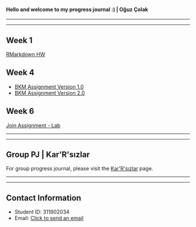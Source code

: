 #### Hello and welcome to my progress journal :) | Oğuz Çolak

-----------------------------------------------------------------------------------------------
-----------------------------------------------------------------------------------------------

## Week 1

[RMarkdown HW](https://oguzcolak.github.io/personal/oguz-colak-rmarkdown-homework.html)

## Week 4

* [BKM Assignment Version 1.0](https://oguzcolak.github.io/personal/oguz-colak-bkm-assignment.html)
* [BKM Assignment Version 2.0](https://oguzcolak.github.io/personal/oguz-colak-bkm-assignment-2.html)

## Week 6

[Join Assignment - Lab](https://oguzcolak.github.io/personal/week6-lab-join-assignment.html)

-----------------------------------------------------------------------------------------------
-----------------------------------------------------------------------------------------------

## Group PJ | Kar'R'sızlar

For group progress journal, please visit the [Kar'R'sızlar](https://pjournal.github.io/mef03g-Kar-R-sizlar/) page.

-----------------------------------------------------------------------------------------------
-----------------------------------------------------------------------------------------------

## Contact Information

* Student ID: 311902034
* Email: [Click to send an email](mailto:colako@mef.edu.tr)
